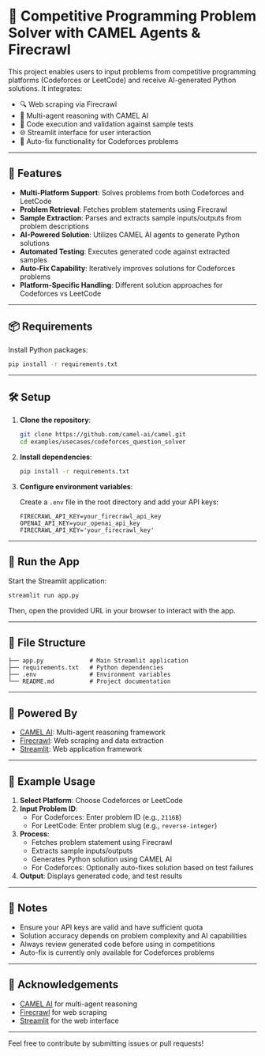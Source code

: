 # 🧠 Competitive Programming Problem Solver with CAMEL Agents & Firecrawl

This project enables users to input problems from competitive programming platforms (Codeforces or LeetCode) and receive AI-generated Python solutions. It integrates:

- 🔍 Web scraping via Firecrawl
- 🤖 Multi-agent reasoning with CAMEL AI
- 🧪 Code execution and validation against sample tests
- 🌐 Streamlit interface for user interaction
- 🔄 Auto-fix functionality for Codeforces problems

---

## 🚀 Features

- **Multi-Platform Support**: Solves problems from both Codeforces and LeetCode
- **Problem Retrieval**: Fetches problem statements using Firecrawl
- **Sample Extraction**: Parses and extracts sample inputs/outputs from problem descriptions
- **AI-Powered Solution**: Utilizes CAMEL AI agents to generate Python solutions
- **Automated Testing**: Executes generated code against extracted samples
- **Auto-Fix Capability**: Iteratively improves solutions for Codeforces problems
- **Platform-Specific Handling**: Different solution approaches for Codeforces vs LeetCode

---

## 📦 Requirements

Install Python packages:

```bash
pip install -r requirements.txt
```

---

## 🛠️ Setup

1. **Clone the repository**:

   ```bash
   git clone https://github.com/camel-ai/camel.git
   cd examples/usecases/codeforces_question_solver
   ```

2. **Install dependencies**:

   ```bash
   pip install -r requirements.txt
   ```

3. **Configure environment variables**:

   Create a `.env` file in the root directory and add your API keys:

   ```env
   FIRECRAWL_API_KEY=your_firecrawl_api_key
   OPENAI_API_KEY=your_openai_api_key
   FIRECRAWL_API_KEY='your_firecrawl_key'
   ```

---

## 🧪 Run the App

Start the Streamlit application:

```bash
streamlit run app.py
```

Then, open the provided URL in your browser to interact with the app.

---

## 📁 File Structure

```
├── app.py             # Main Streamlit application
├── requirements.txt   # Python dependencies
├── .env               # Environment variables
└── README.md          # Project documentation
```

---

## 🧠 Powered By

- [CAMEL AI](https://github.com/camel-ai/camel): Multi-agent reasoning framework
- [Firecrawl](https://github.com/mendableai/firecrawl): Web scraping and data extraction
- [Streamlit](https://streamlit.io/): Web application framework

---

## 💬 Example Usage

1. **Select Platform**: Choose Codeforces or LeetCode
2. **Input Problem ID**:
   - For Codeforces: Enter problem ID (e.g., `2116B`)
   - For LeetCode: Enter problem slug (e.g., `reverse-integer`)
3. **Process**:
   - Fetches problem statement using Firecrawl
   - Extracts sample inputs/outputs
   - Generates Python solution using CAMEL AI
   - For Codeforces: Optionally auto-fixes solution based on test failures
4. **Output**: Displays generated code, and test results

---

## 📌 Notes

- Ensure your API keys are valid and have sufficient quota
- Solution accuracy depends on problem complexity and AI capabilities
- Always review generated code before using in competitions
- Auto-fix is currently only available for Codeforces problems

---

## 🙌 Acknowledgements

- [CAMEL AI](https://github.com/camel-ai/camel) for multi-agent reasoning
- [Firecrawl](https://github.com/mendableai/firecrawl) for web scraping
- [Streamlit](https://streamlit.io/) for the web interface

---

Feel free to contribute by submitting issues or pull requests!
